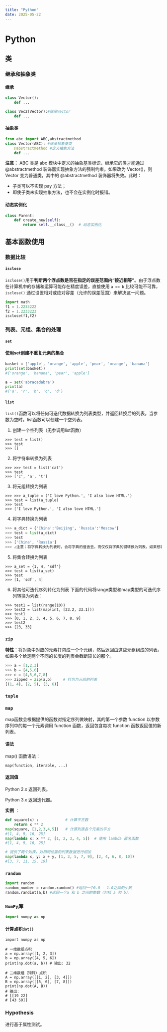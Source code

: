 ```yaml
---
title: "Python"
date: 2025-05-22
---
```


# Python

## 类

### 继承和抽象类

#### 继承
```python
class Vector():
	def ...

class Vec2(Vector):#继承Vector
	def ...
```
#### 抽象类
```python
from abc import ABC,abstractmethod
class Vector(ABC): #继承抽象基类
	@abstractmethod #定义抽象方法
	def ...
```
**注意：**
ABC 类是 abc 模块中定义的抽象基类标识，继承它的类才能通过 @abstractmethod 装饰器实现抽象方法的强制约束。如果改为 Vector()，则 Vector 变为普通类，其中的 @abstractmethod 装饰器将失效。此时：

* 子类可以不实现​ pay 方法；
* 即使子类未实现抽象方法，也不会在实例化时报错。

#### 动态实例化

```python
class Parent:
    def create_new(self):
        return self.__class__()  # 动态实例化
```

## 基本函数使用

### 数据比较

#### `isclose`

`isclose()`用于**判断两个浮点数是否在指定的误差范围内“接近相等”**。由于浮点数在计算机中的存储和运算可能存在精度误差，直接使用 `a == b` 比较可能不可靠，`isclose()` 通过设置相对或绝对容差（允许的误差范围）来解决这一问题。

```python
import math
f1 = 1.2233222
f2 = 1.2233223
isclose(f1,f2)
```

### 列表、元组、集合的处理

#### `set`

#### 使用set创建不重复元素的集合

```python
basket = ['apple', 'orange', 'apple', 'pear', 'orange', 'banana']
print(set(basket))
#{'orange', 'banana', 'pear', 'apple'}

a = set('abracadabra')
print(a)
#{'a', 'r', 'b', 'c', 'd'}
```

#### `list`

`list()`函数可以将任何可迭代数据转换为列表类型，并返回转换后的列表。当参数为空时，list函数可以创建一个空列表。

1. 创建一个空列表（无参调用list函数）
```
>>> test = list()
>>> test
>>> []
```
2. 将字符串转换为列表
```
>>> >>> test = list('cat')
>>> test
>>> ['c', 'a', 't']
```
3. 将元组转换为列表
```
>>> >>> a_tuple = ('I love Python.', 'I also love HTML.')
>>> test = list(a_tuple)
>>> test
>>> ['I love Python.', 'I also love HTML.']
```
4. 将字典转换为列表
```python
>>> a_dict = {'China':'Beijing', 'Russia':'Moscow'}
>>> test = list(a_dict)
>>> test
>>> ['China', 'Russia']
>>> ⚠️注意：将字典转换为列表时，会将字典的值舍去，而仅仅将字典的键转换为列表。如果想将字典的值全部转换为列表，可以考虑使用字典方法dict.values()
```
5. 将集合转换为列表
```
>>> a_set = {1, 4, 'sdf'}
>>> test = list(a_set)
>>> test
>>> [1, 'sdf', 4]
```
6. 将其他可迭代序列转化为列表
下面的代码将range类型和map类型的可迭代序列转换为列表：
```
>>> test1 = list(range(10))
>>> test2 = list(map(int, [23.2, 33.1]))
>>> test1
>>> [0, 1, 2, 3, 4, 5, 6, 7, 8, 9]
>>> test2
>>> [23, 33]
```

### `zip`

**特性**：将对象中对应的元素打包成一个个元组，然后返回由这些元组组成的列表。如果多个给定两个不同的长度的列表会截断较长的那个。

```python
>>> a = [1,2,3]
>>> b = [4,5,6]
>>> c = [4,5,6,7,8]
>>> zipped = zip(a,b)     # 打包为元组的列表
[(1, 4), (2, 5), (3, 6)]
```



### `tuple`

### `map`

map函数会根据提供的函数对指定序列做映射，其的第一个参数 function 以参数序列中的每一个元素调用 function 函数，返回包含每次 function 函数返回值的新列表。

#### 语法

map() 函数语法：

```
map(function, iterable, ...)
```

#### 返回值

Python 2.x 返回列表。

Python 3.x 返回迭代器。

**实例** ：

```python
def square(x) :            # 计算平方数
	return x ** 2
map(square, [1,2,3,4,5])   # 计算列表各个元素的平方
#[1, 4, 9, 16, 25]
map(lambda x: x ** 2, [1, 2, 3, 4, 5])  # 使用 lambda 匿名函数
#[1, 4, 9, 16, 25]

# 提供了两个列表，对相同位置的列表数据进行相加
map(lambda x, y: x + y, [1, 3, 5, 7, 9], [2, 4, 6, 8, 10])
#[3, 7, 11, 15, 19]
```

### `random`

```python
import random
random_number = random.random() #返回一个0.0 - 1.0之间的小数
random.randint(a,b) #返回一个a 和 b 之间的整数（包括 a 和 b）。
```



### `NumPy`库

```python
import numpy as np 
```

#### 计算点积`dot()`

```
import numpy as np

# 一维数组点积
a = np.array([1, 2, 3])
b = np.array([4, 5, 6])
print(np.dot(a, b)) # 输出: 32

# 二维数组（矩阵）点积
A = np.array([[1, 2], [3, 4]])
B = np.array([[5, 6], [7, 8]])
print(np.dot(A, B))
# 输出:
# [[19 22]
# [43 50]]
```

### Hypothesis

进行基于属性测试。
